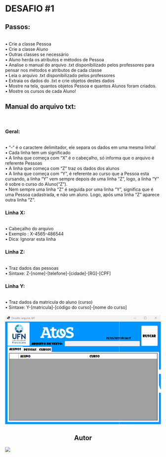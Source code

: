 <h1>DESAFIO #1</h1>
<h2>Passos: </h2> <br/>
•	Crie a classe Pessoa<br/>
•	Crie a classe Aluno<br/>
•	Outras classes se necessário<br/>
•	Aluno herda os atributos e métodos de Pessoa<br/>
•	Analise o manual do arquivo .txt disponibilizado pelos professores para pensar nos métodos e atributos de cada classe<br/>
•	Leia o arquivo .txt disponibilizado pelos professores<br/>
•	Extraia os dados do .txt e crie objetos destes dados<br/>
•	Mostre na tela, quantos objetos Pessoa e quantos Alunos foram criados.<br/>
•	Mostre os cursos de cada Aluno!<br/>

<h2>Manual do arquivo txt:</h2><br/>
<h3>Geral:</h3><br/>
•	“-“ é o caractere delimitador, ele separa os dados em uma mesma linha!<br/>
•	Cada linha tem um significado<br/>
•	A linha que começa com “X” é o cabeçalho, só informa que o arquivo é referente Pessoas<br/>
•	A linha que começa com “Z” traz os dados dos alunos<br/>
•	A linha que começa com “Y”, é referente ao curso que a Pessoa esta cursando, a linha “Y” vem sempre depois de uma linha “Z”, 
logo, a linha “Y” é sobre o curso do Aluno(“Z”).<br/>
•	Nem sempre uma linha “Z” é seguida por uma linha “Y”, significa que é uma Pessoa cadastrada, e não um aluno. Logo, após
uma linha “Z” aparece outra linha “Z”.<br/>

<h3>Linha X:</h3><br/>
•	Cabeçalho do arquivo<br/>
•	Exemplo : X-4565-486544<br/>
•	Dica: Ignorar esta linha<br/>

<h3>Linha Z:</h3><br/>
•	Traz dados das pessoas<br/>
•	Sintaxe: Z-[nome]-[telefone]-[cidade]-[RG]-[CPF]<br/>

<h3>Linha Y:</h3><br/>
•	Traz dados da matricula do aluno (curso)<br/>
•	Sintaxe: Y-[matricula]-[código do curso]-[nome do curso]<br/><br/>

<img src = "/img/Captura de tela 2023-05-25 195432.png">
<h2 align="center">Autor</h2>
<a href="https://github.com/IsaquePemasi/"><img src="https://avatars.githubusercontent.com/u/76749511?v=4" width=115></a>
